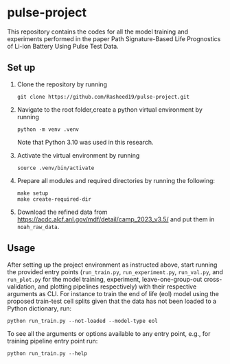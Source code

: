# pulse-project
This repository contains the codes for all the model training and experiments performed in the paper Path Signature-Based Life Prognostics of Li-ion Battery Using Pulse Test Data.

## Set up
1. Clone the repository by running
    ```
    git clone https://github.com/Rasheed19/pulse-project.git
    ```
1. Navigate to the root folder,create a python virtual environment by running
    ```
    python -m venv .venv
    ``` 
    Note that Python 3.10 was used in this research.

1. Activate the virtual environment by running
    ```
    source .venv/bin/activate
    ```
1. Prepare all modules and required directories by running the following:
    ```
    make setup
    make create-required-dir
    ```
1. Download the refined data from https://acdc.alcf.anl.gov/mdf/detail/camp_2023_v3.5/ and put them in `noah_raw_data`.

## Usage
After setting up the project environment as instructed above, start running the provided entry points (`run_train.py`, `run_experiment.py`, `run_val.py`, and `run_plot.py` for the model training, experiment, leave-one-group-out cross-validation, and plotting pipelines respectively) with their respective arguments as CLI. For instance to train the end of life (eol) model using the proposed train-test cell splits given that the data has not been loaded to a Python dictionary, run:
```
python run_train.py --not-loaded --model-type eol
```
To see all the arguments or options available to any entry point, e.g., for training pipeline entry point run:
```
python run_train.py --help
```
